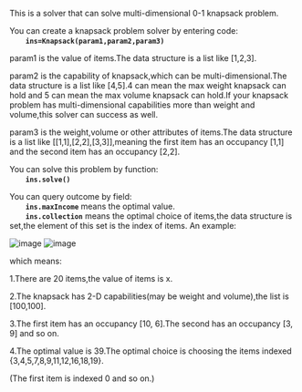 This is a solver that can solve multi-dimensional 0-1 knapsack problem.

You can create a knapsack problem solver by entering code:
	<br>&emsp;&emsp;**```ins=Knapsack(param1,param2,param3)```**

param1 is the value of items.The data structure is a list like [1,2,3].

param2 is the capability of knapsack,which can be multi-dimensional.The data structure is a list like [4,5].4 can mean the max weight knapsack can hold and 5 can mean the max volume knapsack can hold.If your knapsack problem has multi-dimensional capabilities more than weight and volume,this solver can success as well.

param3 is the weight,volume or other attributes of items.The data structure is a list like [[1,1],[2,2],[3,3]],meaning the first item has an occupancy [1,1] and the second item has an occupancy [2,2].

You can solve this problem by function:
	<br>&emsp;&emsp;**```ins.solve()```**

You can query outcome by field:
	<br>&emsp;&emsp;**```ins.maxIncome```** means the optimal value.
	<br>&emsp;&emsp;**```ins.collection```** means the optimal choice of items,the data structure is set,the element of this set is the index of items.
An example:


![image](https://github.com/aitexia/ORtools/blob/master/image/knapsack2.PNG)
![image](https://github.com/aitexia/ORtools/blob/master/image/knapsack1.PNG)

which means:

1.There are 20 items,the value of items is x.

2.The knapsack has 2-D capabilities(may be weight and volume),the list is [100,100].

3.The first item has an occupancy [10, 6].The second has an occupancy [3, 9] and so on.

4.The optimal value is 39.The optimal choice is choosing the items indexed {3,4,5,7,8,9,11,12,16,18,19}.

(The first item is indexed 0 and so on.)
